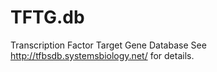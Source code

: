 # TFTG.db
Transcription Factor Target Gene Database
See http://tfbsdb.systemsbiology.net/ for details.
